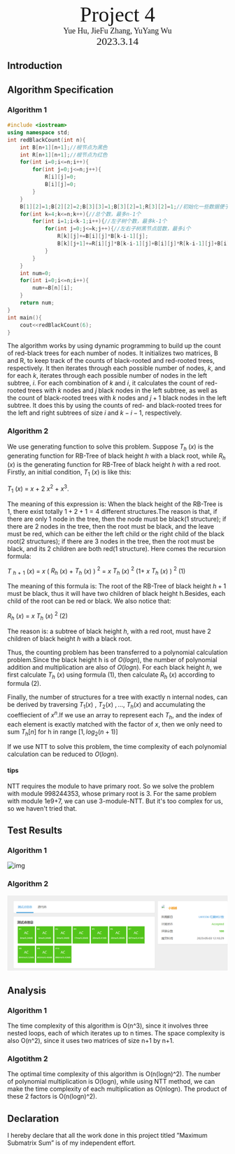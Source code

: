 <div style="margin-top:30vh">
  <center><font face="黑体" size = 100>
    Project 4 
  </font></center>
  <center><font face="黑体" size = 4>
    Yue Hu, JieFu Zhang, YuYang Wu
  </font></center>
  <center><font face="黑体" size = 5>
    2023.3.14
  </font></center>
</div> 


<div STYLE="page-break-after: always;"></div>

## Introduction

## Algorithm Specification

### Algorithm 1

```C++
#include <iostream>
using namespace std;
int redBlackCount(int n){
    int B[n+1][n+1];//根节点为黑色
    int R[n+1][n+1];//根节点为红色
    for(int i=0;i<=n;i++){
        for(int j=0;j<=n;j++){
            R[i][j]=0;
            B[i][j]=0;
        }
    }
    B[1][2]=1;B[2][2]=2;B[3][3]=1;B[3][2]=1;R[3][2]=1;//初始化一些数据便于计算
    for(int k=4;k<=n;k++){//总个数，最多n-1个
        for(int i=1;i<k-1;i++){//左子树个数，最多k-1个
            for(int j=0;j<=k;j++){//左右子树黑节点层数，最多i个
                R[k][j]+=B[i][j]*B[k-i-1][j];
                B[k][j+1]+=R[i][j]*B[k-i-1][j]+B[i][j]*R[k-i-1][j]+B[i][j]*B[k-i-1][j];
            }
        }
    }
    int num=0;
    for(int i=0;i<=n;i++){
        num+=B[n][i];
    }
    return num;
}
int main(){
    cout<<redBlackCount(6);
}
```

The algorithm works by using dynamic programming to build up the count of red-black trees for each number of nodes. It initializes two matrices, B and R, to keep track of the counts of black-rooted and red-rooted trees, respectively. It then iterates through each possible number of nodes, $k$, and for each $k$, iterates through each possible number of nodes in the left subtree, $i$. For each combination of $k$ and $i$, it calculates the count of red-rooted trees with $k$ nodes and $j$ black nodes in the left subtree, as well as the count of black-rooted trees with $k$ nodes and $j+1$ black nodes in the left subtree. It does this by using the counts of red- and black-rooted trees for the left and right subtrees of size $i$ and $k-i-1$, respectively.

### Algorithm 2

We use generating function to solve this problem. Suppose $T_h$ $(x)$ is the generating function for RB-Tree of black height $h$ with a black root, while $R_h$ $(x)$ is the generating function for RB-Tree of black height $h$ with a red root.
Firstly, an initial condition, $T_1$ $(x)$ is like this:

$T_1$ $(x)$ = $x$ $+$ $2$ $x^2$ $+$ $x^3$.

The meaning of this expression is: When the black height of the RB-Tree is $1$, there exist totally $1 + 2 + 1 = 4$ different structures.The reason is that, if there are only $1$ node in the tree, then the node must be black($1$ structure); if there are $2$ nodes in the tree, then the root must be black, and the leave must be red, which can be either the left child or the right child of the black root($2$ structures); if there are $3$ nodes in the tree, then the root must be black, and its $2$ children are both red($1$ structure).
Here comes the recursion formula:

$T$ $_h$ $_+$ $_1$ $(x)$ = $x$ $($ $R_h$ $(x)$ + $T_h$ $(x)$ ) $^2$ = $x$ $T_h$ $(x)$ $^2$ $(1+$ $x$ $T_h$ $(x)$ $)$ $^2$
$(1)$

The meaning of this formula is: The root of the RB-Tree of black height $h+1$ must be black, thus it will have two children of black height h.Besides, each child of the root can be red or black. We also notice that:

$R_h$ $(x)$ = $x$ $T_h$ $(x)$ $^2$ $(2)$

The reason is: a subtree of black height $h$, with a red root, must have $2$ children of black height $h$ with a black root.

Thus, the counting problem has been transferred to a polynomial calculation problem.Since the black height h is of $O(logn)$, the number of polynomial addition and multiplication are also of $O(logn)$. For each black height $h$, we first calculate $T_h$ $(x)$ using formula $(1)$, then calculate $R_h$ $(x)$ according to formula $(2)$.

Finally, the number of structures for a tree with exactly n internal nodes, can be derived by traversing $T_1(x)$ $,$ $T_2(x)$ $,...,$ $T_h(x)$ and accumulating the coeffiecient of $x^n$.If we use an array to represent each $T_h$, and the index of each element is exactly matched with the factor of $x$, then we only need to sum $T_h[n]$ for h in range $[1,log_2(n+1)]$  

If we use NTT to solve this problem, the time complexity of each polynomial calculation can be reduced to $O(logn)$.

#### tips

NTT requires the module to have primary root. So we solve the problem with module 998244353, whose primary root is 3. For the same problem with module 1e9+7, we can use 3-module-NTT. But it's too complex for us, so we haven't tried that.

## Test Results

### Algorithm 1

![img](file:///D:\qq文件\766748001\Image\C2C\E57177E22CAAF5653A25BA35DEFE94C3.png)

### Algorithm 2

![](2023-05-03-12-16-25.png)

## Analysis

### Algorithm 1

The time complexity of this algorithm is O(n^3), since it involves three nested loops, each of which iterates up to n times. The space complexity is also O(n^2), since it uses two matrices of size n+1 by n+1.

### Algotithm 2

The optimal time complexity of this algorithm is O(n(logn)^2). The number of polynomial multiplication is O(logn), while using NTT method, we can make the time complexity of each multiplication as O(nlogn). The product of these 2 factors is O(n(logn)^2).

## Declaration

I hereby declare that all the work done in this project titled ”Maximum
Submatrix Sum” is of my independent effort.
